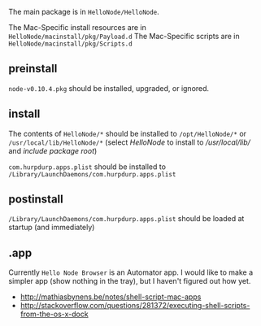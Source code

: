 
The main package is in `HelloNode/HelloNode`.

The Mac-Specific install resources are in `HelloNode/macinstall/pkg/Payload.d`
The Mac-Specific scripts are in `HelloNode/macinstall/pkg/Scripts.d`

## preinstall

`node-v0.10.4.pkg` should be installed, upgraded, or ignored.

## install

The contents of `HelloNode/*` should be installed to
`/opt/HelloNode/*` or `/usr/local/lib/HelloNode/*`
(select *HelloNode* to install to */usr/local/lib/* and *include package root*)

`com.hurpdurp.apps.plist` should be installed to `/Library/LaunchDaemons/com.hurpdurp.apps.plist`

## postinstall

`/Library/LaunchDaemons/com.hurpdurp.apps.plist` should be loaded at startup
(and immediately)

## .app

Currently `Hello Node Browser` is an Automator app.
I would like to make a simpler app (show nothing in the tray),
but I haven't figured out how yet.

  * http://mathiasbynens.be/notes/shell-script-mac-apps
  * http://stackoverflow.com/questions/281372/executing-shell-scripts-from-the-os-x-dock
